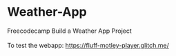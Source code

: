 # Weather-App
Freecodecamp Build a Weather App Project<br>\
To test the webapp: https://fluff-motley-player.glitch.me/
